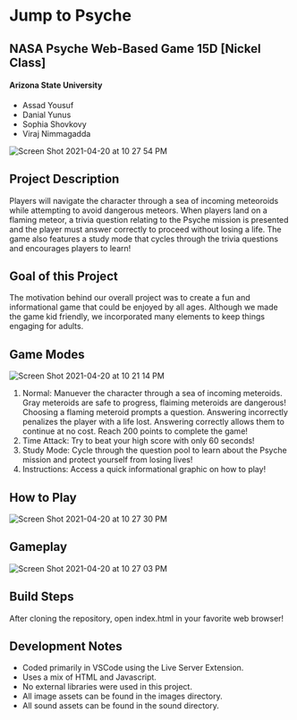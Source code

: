 # Jump to Psyche

## NASA Psyche Web-Based Game 15D [Nickel Class]

#### Arizona State University
- Assad Yousuf
- Danial Yunus
- Sophia Shovkovy
- Viraj Nimmagadda 

![Screen Shot 2021-04-20 at 10 27 54 PM](https://user-images.githubusercontent.com/46613112/115501236-a9230180-a227-11eb-9dff-821808e33457.png)

## Project Description
Players will navigate the character through a sea of incoming meteoroids while attempting to avoid dangerous meteors. When players land on a flaming meteor, a trivia question relating to the Psyche mission is presented and the player must answer correctly to proceed without losing a life. The game also features a study mode that cycles through the trivia questions and encourages players to learn!

## Goal of this Project
The motivation behind our overall project was to create a fun and informational game that could be enjoyed by all ages. Although we made the game kid friendly, we incorporated many elements to keep things engaging for adults. 

## Game Modes
![Screen Shot 2021-04-20 at 10 21 14 PM](https://user-images.githubusercontent.com/46613112/115500729-bbe90680-a226-11eb-9f91-78e48e736408.png)


1. Normal: Manuever the character through a sea of incoming meteroids. Gray meteroids are safe to progress, flaiming meteroids are dangerous! Choosing a flaming meteroid prompts a question. Answering incorrectly penalizes the player with a life lost. Answering correctly allows them to continue at no cost. Reach 200 points to complete the game!
2. Time Attack: Try to beat your high score with only 60 seconds! 
3. Study Mode: Cycle through the question pool to learn about the Psyche mission and protect yourself from losing lives!
4. Instructions: Access a quick informational graphic on how to play!



## How to Play
![Screen Shot 2021-04-20 at 10 27 30 PM](https://user-images.githubusercontent.com/46613112/115501192-9ad4e580-a227-11eb-8a1a-c11ee6183299.png)


## Gameplay
![Screen Shot 2021-04-20 at 10 27 03 PM](https://user-images.githubusercontent.com/46613112/115501153-8abd0600-a227-11eb-991f-440d86d0f6bb.png)


## Build Steps
After cloning the repository, open index.html in your favorite web browser!

## Development Notes
- Coded primarily in VSCode using the Live Server Extension.
- Uses a mix of HTML and Javascript.
- No external libraries were used in this project.
- All image assets can be found in the images directory.
- All sound assets can be found in the sound directory.
